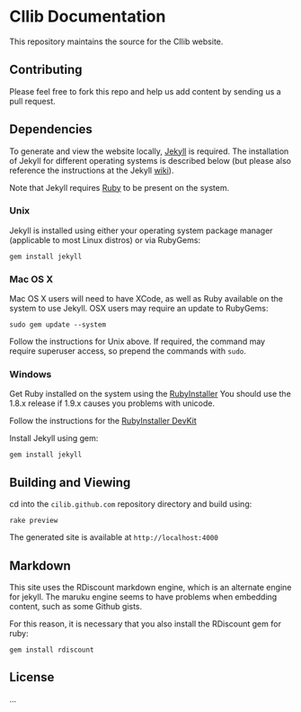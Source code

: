 # CIlib Documentation #

This repository maintains the source for the CIlib website.

## Contributing ##
Please feel free to fork this repo and help us add content by sending
us a pull request.

## Dependencies ##
To generate and view the website locally, [Jekyll](http://jekyllrb.com) is
required. The installation of Jekyll for different operating systems is
described below (but please also reference the instructions at the Jekyll
[wiki](https://github.com/mojombo/jekyll/wiki/Install)).

Note that Jekyll requires [Ruby](http://ruby-lang.org) to be present on the
system.

### Unix ###
Jekyll is installed using either your operating system package manager
(applicable to most Linux distros) or via RubyGems:

    gem install jekyll

### Mac OS X ###
Mac OS X users will need to have XCode, as well as Ruby available on the
system to use Jekyll. OSX users may require an update to RubyGems:

    sudo gem update --system

Follow the instructions for Unix above. If required, the command may require
superuser access, so prepend the commands with `sudo`.

### Windows ###
Get Ruby installed on the system using the [RubyInstaller](http://rubyinstaller.org/downloads)
You should use the 1.8.x release if 1.9.x causes you problems with unicode.

Follow the instructions for the [RubyInstaller DevKit](https://github.com/oneclick/rubyinstaller/wiki/Development-Kit)

Install Jekyll using gem:

    gem install jekyll

## Building and Viewing ##
cd into the `cilib.github.com` repository directory and build using:

    rake preview

The generated site is available at `http://localhost:4000`

## Markdown ##
This site uses the RDiscount markdown engine, which is an alternate engine
for jekyll. The maruku engine seems to have problems when embedding content,
such as some Github gists.

For this reason, it is necessary that you also install the RDiscount gem
for ruby:

    gem install rdiscount

## License ##
...
